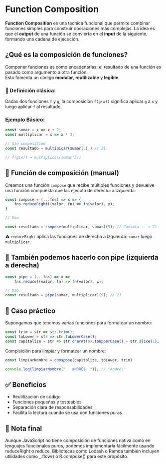 # Function Composition

**Function Composition** es una técnica funcional que permite combinar funciones simples para construir operaciones más complejas. La idea es que el **output** de una función se convierta en el **input** de la siguiente, formando una cadena de ejecución.

## ¿Qué es la composición de funciones?

Componer funciones es como encadenarlas: el resultado de una función es pasado como argumento a otra función.  
Esto fomenta un código **modular**, **reutilizable** y **legible**.

### 📐 Definición clásica:
Dadas dos funciones `f` y `g`, la composición `f(g(x))` significa aplicar `g` a `x` y luego aplicar `f` al resultado.

### Ejemplo Básico:

```js
const sumar = x => x + 2;
const multiplicar = x => x * 3;

// Sin composition
const resultado = multipicar(sumar(5);) // 21

// f(g(x)) → multiplicar(sumar(5))

```

## 🔧 Función de composición (manual)

Creamos una función `compose` que recibe múltiples funciones y devuelve una función compuesta que las ejecuta de derecha a izquierda:

```js
const compose = (...fns) => x => {
    fns.reduceRight((valor, fn) => fn(valor), x);
}

// Uso

const resultado = compose(multiplicar, sumar)(5); // Consola ---> 21
```
⚠️ `reduceRight` aplica las funciones de derecha a izquierda: `sumar` luego `multiplicar`.


## 🔄 También podemos hacerlo con pipe (izquierda a derecha)

```js
const pipe = (...fns) => x =>
    fns.reduce((valor, fn) => fn(valor), x);

// Uso
const resultado = pipe(sumar, multiplicar)(5); // 21
```

## 🎯 Caso práctico

Supongamos que tenemos varias funciones para formatear un nombre:
```js
const trim = str => str.trim();
const toLower = str => str.toLowerCase();
const capitalize = str => str.charAt(0).toUpperCase() + str.slice(1);
```

Compisición para limpiar y formatear un nombre:

```js
const limpiarNombre = comspose(capitalize, toLower, trim)

console.log(limpiarNombre("   aNDRÉS  ")); // "Andrés"
```

## ✅ Beneficios
- Reutilización de código
- Funciones pequeñas y testeables
- Separación clara de responsabilidades
- Facilita la lectura cuando se usa con funciones puras

## 🧠 Nota final
Aunque JavaScript no tiene composición de funciones nativa como en lenguajes funcionales puros, podemos implementarla fácilmente usando reduceRight o reduce.
Bibliotecas como Lodash o Ramda también incluyen utilidades como _.flow() o R.compose() para este propósito.